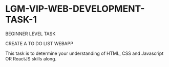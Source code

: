 # LGM-VIP-WEB-DEVELOPMENT-TASK-1

BEGINNER LEVEL TASK

CREATE A TO DO LIST WEBAPP

This task is to determine your understanding  of HTML, CSS and Javascript OR ReactJS  skills along.
